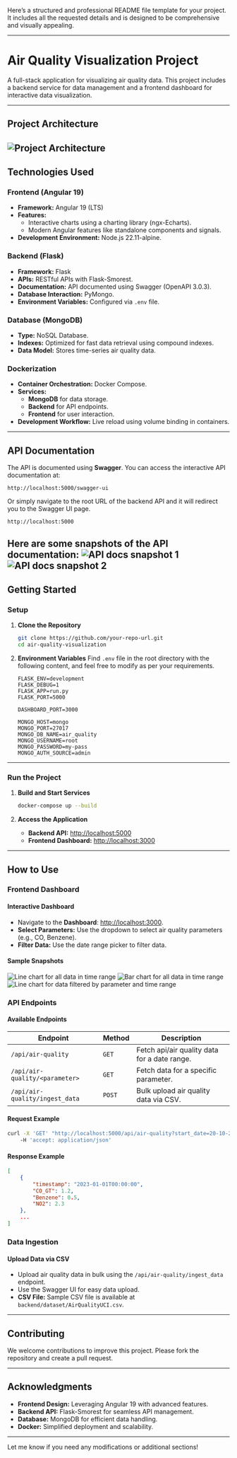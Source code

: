 Here’s a structured and professional README file template for your project. It includes all the requested details and is designed to be comprehensive and visually appealing.

---

# Air Quality Visualization Project

A full-stack application for visualizing air quality data. This project includes a backend service for data management and a frontend dashboard for interactive data visualization.

---

## **Project Architecture**
![Project Architecture](snapshots/image-5.png)
---

## **Technologies Used**

### **Frontend (Angular 19)**
- **Framework:** Angular 19 (LTS)
- **Features:** 
  - Interactive charts using a charting library (ngx-Echarts).
  - Modern Angular features like standalone components and signals.
- **Development Environment:** Node.js 22.11-alpine.

### **Backend (Flask)**
- **Framework:** Flask
- **APIs:** RESTful APIs with Flask-Smorest.
- **Documentation:** API documented using Swagger (OpenAPI 3.0.3).
- **Database Interaction:** PyMongo.
- **Environment Variables:** Configured via `.env` file.

### **Database (MongoDB)**
- **Type:** NoSQL Database.
- **Indexes:** Optimized for fast data retrieval using compound indexes.
- **Data Model:** Stores time-series air quality data.

### **Dockerization**
- **Container Orchestration:** Docker Compose.
- **Services:**
  - **MongoDB** for data storage.
  - **Backend** for API endpoints.
  - **Frontend** for user interaction.
- **Development Workflow:** Live reload using volume binding in containers.

---

## **API Documentation**

The API is documented using **Swagger**. You can access the interactive API documentation at:
```
http://localhost:5000/swagger-ui
```
Or simply navigate to the root URL of the backend API and it will redirect you to the Swagger UI page.
```
http://localhost:5000
```

Here are some snapshots of the API documentation:
![API docs snapshot 1](snapshots/image.png)
![API docs snapshot 2](snapshots/image-1.png)
---

## **Getting Started**

### **Setup**

1. **Clone the Repository**
   ```bash
   git clone https://github.com/your-repo-url.git
   cd air-quality-visualization
   ```

2. **Environment Variables**
   Find `.env` file in the root directory with the following content, and feel free to modify as per your requirements.
   ```env
   FLASK_ENV=development
   FLASK_DEBUG=1
   FLASK_APP=run.py
   FLASK_PORT=5000

   DASHBOARD_PORT=3000

   MONGO_HOST=mongo
   MONGO_PORT=27017
   MONGO_DB_NAME=air_quality
   MONGO_USERNAME=root
   MONGO_PASSWORD=my-pass
   MONGO_AUTH_SOURCE=admin
   ```

---

### **Run the Project**

1. **Build and Start Services**
   ```bash
   docker-compose up --build
   ```

2. **Access the Application**
   - **Backend API:** [http://localhost:5000](http://localhost:5000)
   - **Frontend Dashboard:** [http://localhost:3000](http://localhost:3000)

---

## **How to Use**

### **Frontend Dashboard**

#### **Interactive Dashboard**
- Navigate to the **Dashboard**: [http://localhost:3000](http://localhost:3000).
- **Select Parameters:** Use the dropdown to select air quality parameters (e.g., CO, Benzene).
- **Filter Data:** Use the date range picker to filter data.

#### **Sample Snapshots**
![Line chart for all data in time range](snapshots/image-2.png)
![Bar chart for all data in time range](snapshots/image-3.png)
![Line chart for data filtered by parameter and time range](snapshots/image-4.png)

### **API Endpoints**

#### **Available Endpoints**
| Endpoint                        | Method | Description                                    |
|---------------------------------|--------|------------------------------------------------|
| `/api/air-quality`                  | `GET`  | Fetch api/air quality data for a date range.       |
| `/api/air-quality/<parameter>`      | `GET`  | Fetch data for a specific parameter.           |
| `/api/air-quality/ingest_data`      | `POST` | Bulk upload air quality data via CSV.          |

#### **Request Example**
```bash
curl -X 'GET' "http://localhost:5000/api/air-quality?start_date=20-10-2004&end_date=30-10-2004" \ 
    -H 'accept: application/json'
```

#### **Response Example**
```json
[
    {
        "timestamp": "2023-01-01T00:00:00",
        "CO_GT": 1.2,
        "Benzene": 0.5,
        "NO2": 2.3
    },
    ...
]
```

### **Data Ingestion**
#### **Upload Data via CSV**
- Upload air quality data in bulk using the `/api/air-quality/ingest_data` endpoint.
- Use the Swagger UI for easy data upload.
- **CSV File:** Sample CSV file is available at `backend/dataset/AirQualityUCI.csv`.

---

## **Contributing**

We welcome contributions to improve this project. Please fork the repository and create a pull request.

---

## **Acknowledgments**

- **Frontend Design:** Leveraging Angular 19 with advanced features.
- **Backend API:** Flask-Smorest for seamless API management.
- **Database:** MongoDB for efficient data handling.
- **Docker:** Simplified deployment and scalability.

---

Let me know if you need any modifications or additional sections!